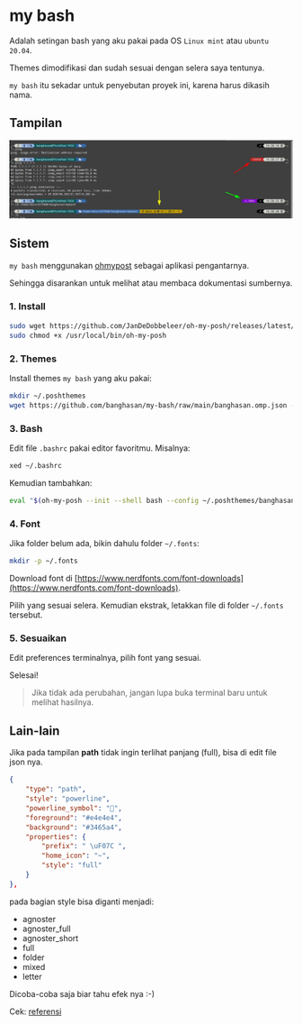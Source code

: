 # my bash

Adalah setingan bash yang aku pakai pada OS `Linux mint` atau `ubuntu 20.04`.

Themes dimodifikasi dan sudah sesuai dengan selera saya tentunya.

`my bash` itu sekadar untuk penyebutan proyek ini, karena harus dikasih nama.

## Tampilan

![preview](https://raw.githubusercontent.com/banghasan/my-bash/main/2021-07-28_14-39.jpg)

## Sistem

`my bash` menggunakan [ohmypost](https://ohmyposh.dev) sebagai aplikasi pengantarnya.

Sehingga disarankan untuk melihat atau membaca dokumentasi sumbernya.


### 1. Install

```bash
sudo wget https://github.com/JanDeDobbeleer/oh-my-posh/releases/latest/download/posh-linux-amd64 -O /usr/local/bin/oh-my-posh
sudo chmod +x /usr/local/bin/oh-my-posh
```

### 2. Themes

Install themes `my bash` yang aku pakai:

```bash
mkdir ~/.poshthemes
wget https://github.com/banghasan/my-bash/raw/main/banghasan.omp.json -O ~/.poshthemes
```

### 3. Bash

Edit file `.bashrc` pakai editor favoritmu. Misalnya:

```bash
xed ~/.bashrc
```

Kemudian tambahkan:

```bash
eval "$(oh-my-posh --init --shell bash --config ~/.poshthemes/banghasan.omp.json)"
```

### 4. Font

Jika folder belum ada, bikin dahulu folder `~/.fonts`:

```bash
mkdir -p ~/.fonts
```

Download font di [https://www.nerdfonts.com/font-downloads](https://www.nerdfonts.com/font-downloads).

Pilih yang sesuai selera. Kemudian ekstrak, letakkan file di folder `~/.fonts` tersebut.

### 5. Sesuaikan

Edit preferences terminalnya, pilih font yang sesuai.

Selesai!

> Jika tidak ada perubahan, jangan lupa buka terminal baru untuk melihat hasilnya.

## Lain-lain

Jika pada tampilan **path** tidak ingin terlihat panjang (full), bisa di edit file json nya.

```json
{
    "type": "path",
    "style": "powerline",
    "powerline_symbol": "",
    "foreground": "#e4e4e4",
    "background": "#3465a4",
    "properties": {
        "prefix": " \uF07C ",
        "home_icon": "~",
        "style": "full"
    }
},
```        

pada bagian style bisa diganti menjadi: 

- agnoster
- agnoster_full
- agnoster_short
- full
- folder
- mixed
- letter

Dicoba-coba saja biar tahu efek nya :-)

Cek: [referensi](https://ohmyposh.dev/docs/path)